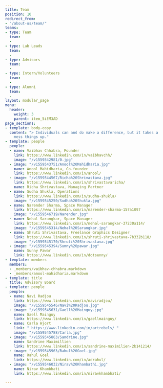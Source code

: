```yaml
---
title: Team
position: 10
redirect_from:
- "/about-us/team/"
teams:
- type: Team
  team:
  - 
- type: Lab Leads
  team:
  - 
- type: Advisors
  team:
  - 
- type: Intern/Volunteers
  team:
  - 
- type: Alumni
  team:
  - 
layout: modular_page
menu:
  header:
    weight: 3
    parent: item_5iEM3AD
page_sections:
- template: body-copy
  content: "> Individuals can and do make a difference, but it takes a team to really
    mess things up."
- template: people
  people:
  - name: Vaibhav Chhabra, Founder
    link: https://www.linkedin.com/in/vaibhavchh/
    image: "/v1559542981/0.jpg"
  - image: "/v1559543751/Anool%20Mahidharia.jpg"
    name: Anool Mahidharia, Co-founder
    link: https://www.linkedin.com/in/anool/
  - image: "/v1559544567/Richa%20Shrivastava.jpg"
    link: https://www.linkedin.com/in/shrivastavaricha/
    name: Richa Shrivastava, Managing Partner
  - name: Sudha Shukla, Operations
    link: https://www.linkedin.com/in/sudha-shukla/
    image: "/v1559545250/Sudha%20Shukla.jpg"
  - name: Narender Sharma, Space Manager
    link: https://www.linkedin.com/in/narender-sharma-157a1097
    image: "/v1559546719/Narender.jpg"
  - name: Nehal Sarangkar, Space Manager
    link: https://www.linkedin.com/in/nehal-sarangkar-37230a114/
    image: "/v1559545314/Nehal%20Sarangkar.jpg"
  - name: Shruti Shrivastava, Freelance Graphics Designer
    link: https://www.linkedin.com/in/shruti-shrivastava-7b332b118/
    image: "/v1559545170/Shruti%20Shrivastava.jpg"
  - image: "/v1559545394/Sunny%20pawar.jpg"
    name: Sunny Pawar
    link: https://www.linkedin.com/in/dotsunny/
- template: members
  members:
  - _members/vaibhav-chhabra.markdown
  - _members/anool-mahidharia.markdown
- template: title
  title: Advisory Board
- template: people
  people:
  - name: Navi Radjou
    link: https://www.linkedin.com/in/naviradjou/
    image: "/v1559545546/Navi%20Radjou.jpg"
  - image: "/v1559545631/Gaell%20Mainguy.jpg"
    name: Gaell Mainguy
    link: https://www.linkedin.com/in/gaellmainguy/
  - name: Carla Hjort
    link: " https://www.linkedin.com/in/artrebels/ "
    image: "/v1559545788/Carla.jpg"
  - image: "/v1559545863/Sandrine.jpg"
    name: Sandrine Maximillien
    link: https://www.linkedin.com/in/sandrine-maximilien-2b141214/
  - image: "/v1559545963/Rahul%20Goel.jpg"
    name: Rahul Goel
    link: https://www.linkedin.com/in/adrahul/
  - image: "/v1559546032/Nirav%20Khambathi.jpg"
    name: Nirav Khambhati
    link: https://www.linkedin.com/in/niravkhambhati/

---
```

